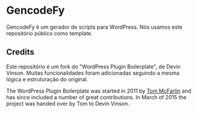 # GencodeFy

GencodeFy é um gerador de scripts para WordPress. Nós usamos este repositório público como template.

## Credits

Este repositório é um fork do "WordPress Plugin Boilerplate", de Devin Vinson. Muitas funcionalidades foram adicionadas seguindo a mesma lógica e estruturação do original.

The WordPress Plugin Boilerplate was started in 2011 by [Tom McFarlin](http://twitter.com/tommcfarlin/) and has since included a number of great contributions. In March of 2015 the project was handed over by Tom to Devin Vinson.

